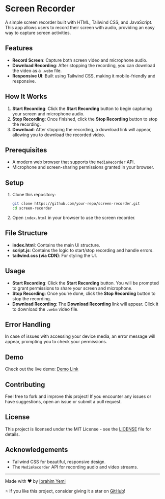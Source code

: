 # Screen Recorder

A simple screen recorder built with HTML, Tailwind CSS, and JavaScript. This app allows users to record their screen with audio, providing an easy way to capture screen activities.

## Features

- **Record Screen**: Capture both screen video and microphone audio.
- **Download Recording**: After stopping the recording, you can download the video as a `.webm` file.
- **Responsive UI**: Built using Tailwind CSS, making it mobile-friendly and responsive.

## How It Works

1. **Start Recording**: Click the **Start Recording** button to begin capturing your screen and microphone audio.
2. **Stop Recording**: Once finished, click the **Stop Recording** button to stop the recording.
3. **Download**: After stopping the recording, a download link will appear, allowing you to download the recorded video.

## Prerequisites

- A modern web browser that supports the `MediaRecorder` API.
- Microphone and screen-sharing permissions granted in your browser.

## Setup

1. Clone this repository:

    ```bash
    git clone https://github.com/your-repo/screen-recorder.git
    cd screen-recorder
    ```

2. Open `index.html` in your browser to use the screen recorder.

## File Structure

- **index.html**: Contains the main UI structure.
- **script.js**: Contains the logic to start/stop recording and handle errors.
- **tailwind.css (via CDN)**: For styling the UI.

## Usage

- **Start Recording**: Click the **Start Recording** button. You will be prompted to grant permissions to share your screen and microphone.
- **Stop Recording**: Once you're done, click the **Stop Recording** button to stop the recording.
- **Download Recording**: The **Download Recording** link will appear. Click it to download the `.webm` video file.

## Error Handling

In case of issues with accessing your device media, an error message will appear, prompting you to check your permissions.

## Demo

Check out the live demo: [Demo Link](https://screen-recorder-weld.vercel.app)

## Contributing

Feel free to fork and improve this project! If you encounter any issues or have suggestions, open an issue or submit a pull request.

## License

This project is licensed under the MIT License - see the [LICENSE](LICENSE) file for details.

## Acknowledgements

- Tailwind CSS for beautiful, responsive design.
- The `MediaRecorder` API for recording audio and video streams.

---

Made with ❤️ by [Ibrahim Yemi](https://github.com/IbrahimYemi)

⭐ If you like this project, consider giving it a star on [GitHub](https://github.com/IbrahimYemi/screen-recorder.git)!
